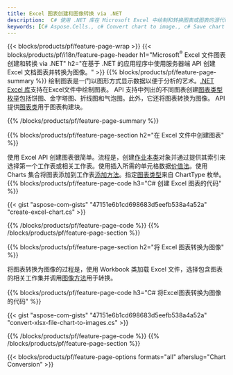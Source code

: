 ```yaml
---
title: Excel 图表创建和图像转换 via .NET
description:  C# 使用 .NET 库在 Microsoft Excel 中绘制和转换图表或图表的源代码。
keywords: [C# Aspose.Cells., c# Convert chart to image., c# Save chart to image., c# chart to image., create charts in c#., insert charts in c#., manage charts in c#]
---
```

{{< blocks/products/pf/feature-page-wrap >}}
{{< blocks/products/pf/i18n/feature-page-header h1="Microsoft<sup>&reg;</sup> Excel 文件图表创建和转换 via .NET" h2="在基于 .NET 的应用程序中使用服务器端 API 创建 Excel 文档图表并转换为图像。" >}}
{{% blocks/products/pf/feature-page-summary %}}
绘制图表是一门以图形方式显示数据以便于分析的艺术。[.NET Excel 库](/cells/zh/net/)支持在Excel文件中绘制图表。 API 支持中列出的不同图表创建[图表类型枚举](https://reference.aspose.com/cells/net/aspose.cells.charts/charttype)包括饼图、金字塔图、折线图和气泡图。此外，它还将图表转换为图像。 API 提供[图表类](https://reference.aspose.com/cells/net/aspose.cells.charts)用于图表构建块。

{{% /blocks/products/pf/feature-page-summary %}}

{{% blocks/products/pf/feature-page-section h2="在 Excel 文件中创建图表" %}}

使用 Excel API 创建图表很简单。流程是，创建[作业本类](https://reference.aspose.com/cells/net/aspose.cells/workbook)对象并通过提供其索引来选择第一个工作表或相关工作表。使用插入所需的单元格数据[价值法](https://reference.aspose.com/cells/net/aspose.cells/cell/methods/putvalue/index)。使用 Charts 集合将图表添加到工作表[添加方法](https://reference.aspose.com/cells/net/aspose.cells.charts/chartcollection/methods/add)。指定[图表类型](https://reference.aspose.com/cells/net/aspose.cells.charts/charttype)来自 ChartType 枚举。
{{% blocks/products/pf/feature-page-code h3="C# 创建 Excel 图表的代码" %}}

{{< gist "aspose-com-gists" "47151e6b1cd698683d5eefb538a4a52a" "create-excel-chart.cs" >}}

{{% /blocks/products/pf/feature-page-code %}}
{{% /blocks/products/pf/feature-page-section %}}


{{% blocks/products/pf/feature-page-section h2="将 Excel 图表转换为图像" %}}

将图表转换为图像的过程是，使用 Workbook 类加载 Excel 文件，选择包含图表的相关工作集并调用[图像方法](https://reference.aspose.com/cells/net/aspose.cells.charts.chart/toimage/methods/7)用于转换。

{{% blocks/products/pf/feature-page-code h3="C# 将Excel图表转换为图像的代码" %}}

{{< gist "aspose-com-gists" "47151e6b1cd698683d5eefb538a4a52a" "convert-xlsx-file-chart-to-images.cs" >}}

{{% /blocks/products/pf/feature-page-code %}}
{{% /blocks/products/pf/feature-page-section %}}

{{< blocks/products/pf/feature-page-options formats="all" afterslug="Chart Conversion" >}}

